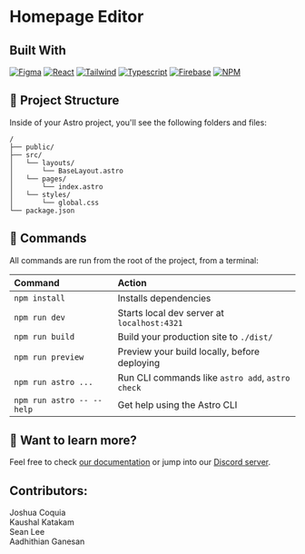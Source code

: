 # Homepage Editor

## Built With

[![Figma][Figma]][Figma-url]
[![React][React.js]][React-url]
[![Tailwind][Tailwindcss]][Tailwind-url]
[![Typescript][Typescript]][Typescript-url]
[![Firebase][Firebase]][Firebase-url]
[![NPM][NPM]][NPM-url]

## 🚀 Project Structure

Inside of your Astro project, you'll see the following folders and files:

```text
/
├── public/
├── src/
│   └── layouts/
│       └── BaseLayout.astro
│   └── pages/
│       └── index.astro
│   └── styles/
│       └── global.css
└── package.json
```

## 🧞 Commands

All commands are run from the root of the project, from a terminal:

| Command                   | Action                                           |
| :------------------------ | :----------------------------------------------- |
| `npm install`             | Installs dependencies                            |
| `npm run dev`             | Starts local dev server at `localhost:4321`      |
| `npm run build`           | Build your production site to `./dist/`          |
| `npm run preview`         | Preview your build locally, before deploying     |
| `npm run astro ...`       | Run CLI commands like `astro add`, `astro check` |
| `npm run astro -- --help` | Get help using the Astro CLI                     |

## 👀 Want to learn more?

Feel free to check [our documentation](https://docs.astro.build) or jump into our [Discord server](https://astro.build/chat).

## Contributors:

Joshua Coquia  
Kaushal Katakam  
Sean Lee  
Aadhithian Ganesan  

[Figma]: https://img.shields.io/badge/Figma-F24E1E?style=for-the-badge&logo=figma&logoColor=white
[Figma-url]: https://figma.com
[Firebase]: https://img.shields.io/badge/firebase-%23039BE5.svg?style=for-the-badge&logo=firebase
[Firebase-url]: https://firebase.google.com/
[NPM]: https://img.shields.io/badge/NPM-%23CB3837.svg?style=for-the-badge&logo=npm&logoColor=white
[NPM-url]: www.npmjs.com
[React.js]: https://img.shields.io/badge/React-20232A?style=for-the-badge&logo=react&logoColor=61DAFB
[React-url]: https://reactjs.org/
[Tailwindcss]: https://img.shields.io/badge/Tailwind_CSS-38B2AC?style=for-the-badge&logo=tailwind-css&logoColor=white
[Tailwind-url]: https://tailwindcss.com/
[Typescript]: https://img.shields.io/badge/typescript-%23007ACC.svg?style=for-the-badge&logo=typescript&logoColor=white
[Typescript-url]: https://typescriptlang.org
